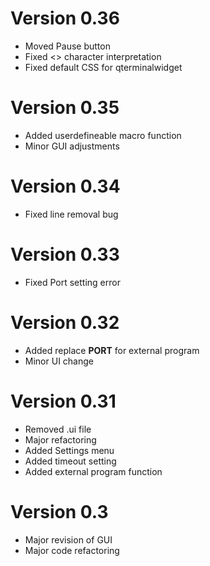 
# Version 0.36
- Moved Pause button
- Fixed <> character interpretation
- Fixed default CSS for qterminalwidget

# Version 0.35
- Added userdefineable macro function
- Minor GUI adjustments

# Version 0.34
- Fixed line removal bug

# Version 0.33
- Fixed Port setting error

# Version 0.32
- Added replace __PORT__ for external program
- Minor UI change

# Version 0.31
- Removed .ui file
- Major refactoring
- Added Settings menu
- Added timeout setting
- Added external program function

# Version 0.3
- Major revision of GUI
- Major code refactoring
